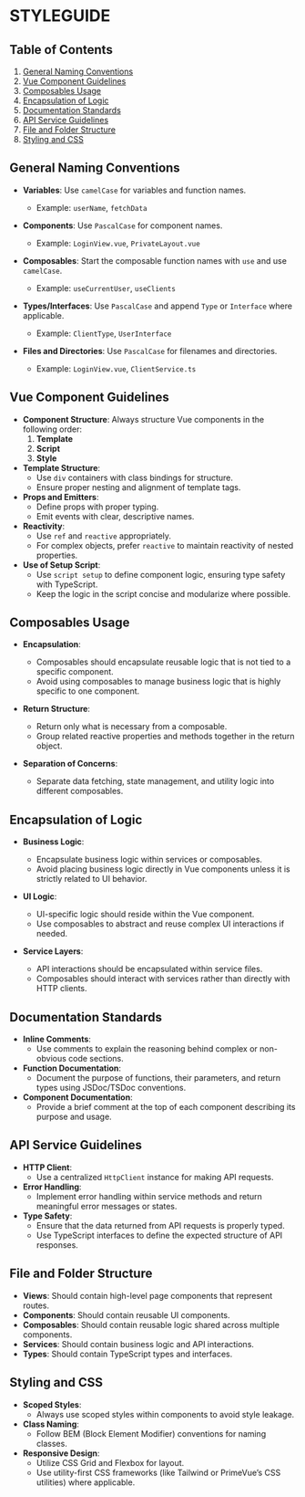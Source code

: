 # STYLEGUIDE

## Table of Contents

1. [General Naming Conventions](#general-naming-conventions)
2. [Vue Component Guidelines](#vue-component-guidelines)
3. [Composables Usage](#composables-usage)
4. [Encapsulation of Logic](#encapsulation-of-logic)
5. [Documentation Standards](#documentation-standards)
6. [API Service Guidelines](#api-service-guidelines)
7. [File and Folder Structure](#file-and-folder-structure)
8. [Styling and CSS](#styling-and-css)

## General Naming Conventions

- **Variables**: Use `camelCase` for variables and function names.
  - Example: `userName`, `fetchData`
- **Components**: Use `PascalCase` for component names.
  - Example: `LoginView.vue`, `PrivateLayout.vue`
- **Composables**: Start the composable function names with `use` and use `camelCase`.

  - Example: `useCurrentUser`, `useClients`

- **Types/Interfaces**: Use `PascalCase` and append `Type` or `Interface` where applicable.

  - Example: `ClientType`, `UserInterface`

- **Files and Directories**: Use `PascalCase` for filenames and directories.
  - Example: `LoginView.vue`, `ClientService.ts`

## Vue Component Guidelines

- **Component Structure**: Always structure Vue components in the following order:
  1. **Template**
  2. **Script**
  3. **Style**
- **Template Structure**:
  - Use `div` containers with class bindings for structure.
  - Ensure proper nesting and alignment of template tags.
- **Props and Emitters**:
  - Define props with proper typing.
  - Emit events with clear, descriptive names.
- **Reactivity**:
  - Use `ref` and `reactive` appropriately.
  - For complex objects, prefer `reactive` to maintain reactivity of nested properties.
- **Use of Setup Script**:
  - Use `script setup` to define component logic, ensuring type safety with TypeScript.
  - Keep the logic in the script concise and modularize where possible.

## Composables Usage

- **Encapsulation**:

  - Composables should encapsulate reusable logic that is not tied to a specific component.
  - Avoid using composables to manage business logic that is highly specific to one component.

- **Return Structure**:

  - Return only what is necessary from a composable.
  - Group related reactive properties and methods together in the return object.

- **Separation of Concerns**:
  - Separate data fetching, state management, and utility logic into different composables.

## Encapsulation of Logic

- **Business Logic**:

  - Encapsulate business logic within services or composables.
  - Avoid placing business logic directly in Vue components unless it is strictly related to UI behavior.

- **UI Logic**:

  - UI-specific logic should reside within the Vue component.
  - Use composables to abstract and reuse complex UI interactions if needed.

- **Service Layers**:
  - API interactions should be encapsulated within service files.
  - Composables should interact with services rather than directly with HTTP clients.

## Documentation Standards

- **Inline Comments**:
  - Use comments to explain the reasoning behind complex or non-obvious code sections.
- **Function Documentation**:
  - Document the purpose of functions, their parameters, and return types using JSDoc/TSDoc conventions.
- **Component Documentation**:
  - Provide a brief comment at the top of each component describing its purpose and usage.

## API Service Guidelines

- **HTTP Client**:
  - Use a centralized `HttpClient` instance for making API requests.
- **Error Handling**:
  - Implement error handling within service methods and return meaningful error messages or states.
- **Type Safety**:
  - Ensure that the data returned from API requests is properly typed.
  - Use TypeScript interfaces to define the expected structure of API responses.

## File and Folder Structure

- **Views**: Should contain high-level page components that represent routes.
- **Components**: Should contain reusable UI components.
- **Composables**: Should contain reusable logic shared across multiple components.
- **Services**: Should contain business logic and API interactions.
- **Types**: Should contain TypeScript types and interfaces.

## Styling and CSS

- **Scoped Styles**:
  - Always use scoped styles within components to avoid style leakage.
- **Class Naming**:
  - Follow BEM (Block Element Modifier) conventions for naming classes.
- **Responsive Design**:
  - Utilize CSS Grid and Flexbox for layout.
  - Use utility-first CSS frameworks (like Tailwind or PrimeVue’s CSS utilities) where applicable.
